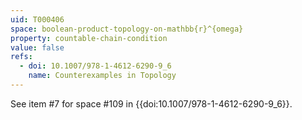 ```yaml
---
uid: T000406
space: boolean-product-topology-on-mathbb{r}^{omega}
property: countable-chain-condition
value: false
refs:
  - doi: 10.1007/978-1-4612-6290-9_6
    name: Counterexamples in Topology
---
```

See item #7 for space #109 in {{doi:10.1007/978-1-4612-6290-9_6}}.
